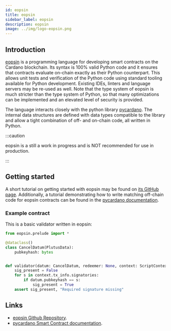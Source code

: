 ```yaml
---
id: eopsin
title: eopsin
sidebar_label: eopsin
description: eopsin
image: ../img/logo-eopsin.png
--- 
```


## Introduction

[eopsin](https://github.com/ImperatorLang/eopsin) is a programming language for developing smart contracts on the Cardano blockchain.
Its syntax is 100% valid Python code and it ensures that contracts evaluate on-chain
exactly as their Python counterpart.
This allows unit tests and verification of the Python code using standard tooling available for Python development.
Existing IDEs, linters and language servers may be re-used as well.
Note that the type system of eopsin is much stricter than the type system of Python, so that many optimizations can be implemented and an elevated level of security is provided.

The language interacts closely with the python library [pycardano](https://pycardano.readthedocs.io/en/latest/index.html).
The internal data structures are defined with data types compatible to the library and allow a tight combination of off- and on-chain code, all written in Python.

:::caution

eopsin is a still a work in progress and is NOT recommended for use in production.

:::

## Getting started

A short tutorial on getting started with eopsin may be found on [its GitHub page](https://github.com/ImperatorLang/eopsin).
Additionally, a tutorial demonstrating how to write matching off-chain code for eopsin contracts can be found in the [pycardano documentation](https://pycardano.readthedocs.io/en/latest/guides/plutus.html).


### Example contract

This is a basic validator written in eopsin:

```python
from eopsin.prelude import *

@dataclass()
class CancelDatum(PlutusData):
    pubkeyhash: bytes


def validator(datum: CancelDatum, redeemer: None, context: ScriptContext) -> None:
    sig_present = False
    for s in context.tx_info.signatories:
        if datum.pubkeyhash == s:
            sig_present = True
    assert sig_present, "Required signature missing"
```


## Links
- [eopsin Github Repository](https://github.com/ImperatorLang/eopsin).
- [pycardano Smart Contract documentation](https://pycardano.readthedocs.io/en/latest/guides/plutus.html).

